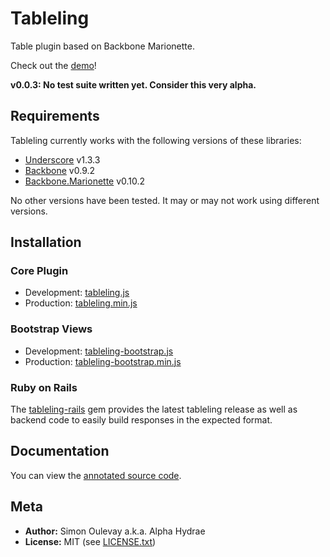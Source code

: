 # Tableling

Table plugin based on Backbone Marionette.

Check out the [demo](http://alphahydrae.github.com/tableling/demo/)!

**v0.0.3: No test suite written yet. Consider this very alpha.**

## Requirements

Tableling currently works with the following versions of these libraries:

* [Underscore](http://underscorejs.org) v1.3.3
* [Backbone](http://backbonejs.org) v0.9.2
* [Backbone.Marionette](http://marionettejs.com) v0.10.2

No other versions have been tested. It may or may not work using different versions.

## Installation

### Core Plugin

* Development: [tableling.js](https://raw.github.com/AlphaHydrae/tableling/master/lib/tableling.js)
* Production: [tableling.min.js](https://raw.github.com/AlphaHydrae/tableling/master/lib/tableling.min.js)

### Bootstrap Views

* Development: [tableling-bootstrap.js](https://raw.github.com/AlphaHydrae/tableling/master/lib/tableling-bootstrap.js)
* Production: [tableling-bootstrap.min.js](https://raw.github.com/AlphaHydrae/tableling/master/lib/tableling-bootstrap.min.js)

### Ruby on Rails

The [tableling-rails](https://github.com/AlphaHydrae/tableling-rails) gem provides the latest tableling release as well as backend code to easily build responses in the expected format.

## Documentation

You can view the [annotated source code](http://alphahydrae.github.com/tableling/annotated/).

## Meta

* **Author:** Simon Oulevay a.k.a. Alpha Hydrae
* **License:** MIT (see [LICENSE.txt](https://raw.github.com/AlphaHydrae/tableling/master/LICENSE.txt))
